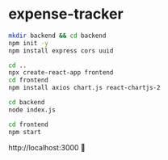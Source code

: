 # expense-tracker


``` bash
mkdir backend && cd backend
npm init -y
npm install express cors uuid
```

```bash
cd ..
npx create-react-app frontend
cd frontend
npm install axios chart.js react-chartjs-2
```
```bash
cd backend
node index.js

cd frontend
npm start
```

http://localhost:3000 🎉
